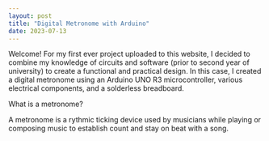 ```yaml
---
layout: post
title: "Digital Metronome with Arduino"
date: 2023-07-13
---
```

<div class="post">
  <div class="post-intro">
    <p>
    Welcome! For my first ever project uploaded to this website, I decided to combine my knowledge of circuits and software (prior to second year of university) to       create a functional and practical design. In this case, I created a digital metronome using an Arduino UNO R3 microcontroller, various electrical components, and     a solderless breadboard.
    </p>
  </div>
  <div class="post-header">What is a metronome?</div>
  <div class="post-content">
    <p>
      A metronome is a rythmic ticking device used by musicians while playing or composing music to establish count and stay on beat with a song.
    </p>
  </div>
</div>

<!--<img src="{{ site.baseurl }}images/Vaporwave Background.jpg" alt="Vaporwave Background" width="960" length="540">-->

